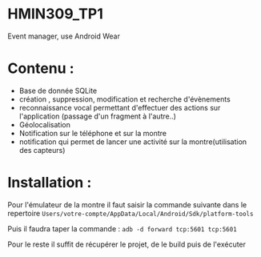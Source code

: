 # HMIN309_TP1
Event manager, use Android Wear

# Contenu : 
 + Base de donnée SQLite
 + création , suppression, modification et recherche d'évènements
 + reconnaissance vocal permettant d'effectuer des actions sur l'application (passage d'un fragment à l'autre..)
 + Géolocalisation
 + Notification sur le téléphone et sur la montre
  + notification qui permet de lancer une activité sur la montre(utilisation des capteurs)
  
# Installation : 
  
Pour l'émulateur de la montre il faut saisir la commande suivante dans le repertoire 
```Users/votre-compte/AppData/Local/Android/Sdk/platform-tools```

Puis il faudra taper la commande : 
```adb -d forward tcp:5601 tcp:5601```  

Pour le reste il suffit de récupérer le projet, de le build puis de l'exécuter
